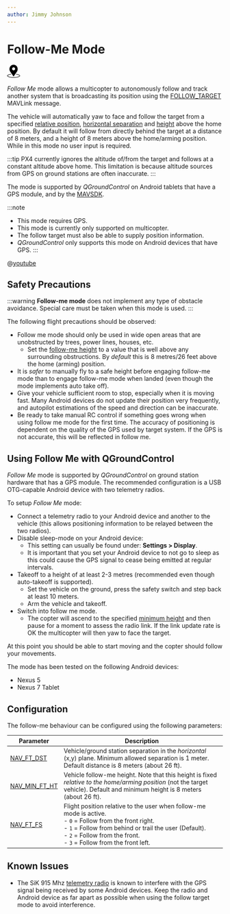 ```yaml
---
author: Jimmy Johnson
---
```


# Follow-Me Mode

[<img src="../../assets/site/position_fixed.svg" title="Position fix required (e.g. GPS)" width="30px" />](../getting_started/flight_modes.md#key_position_fixed)

*Follow Me* mode allows a multicopter to autonomously follow and track another system that is broadcasting its position using the [FOLLOW_TARGET](https://mavlink.io/en/messages/common.html#FOLLOW_TARGET) MAVLink message.

The vehicle will automatically yaw to face and follow the target from a specified [relative position](#NAV_FT_FS), [horizontal separation](#NAV_FT_DST) and [height](#NAV_MIN_FT_HT) above the home position.
By default it will follow from directly behind the target at a distance of 8 meters, and a height of 8 meters above the home/arming position.
While in this mode no user input is required.

:::tip
PX4 currently ignores the altitude of/from the target and follows at a constant altitude above home.
This limitation is because altitude sources from GPS on ground stations are often inaccurate.
:::

The mode is supported by *QGroundControl* on Android tablets that have a GPS module, and by the [MAVSDK](https://mavsdk.mavlink.io/main/en/cpp/api_reference/classmavsdk_1_1_follow_me.html).

:::note
* This mode requires GPS.
* This mode is currently only supported on multicopter.
* The follow target must also be able to supply position information.
* *QGroundControl* only supports this mode on Android devices that have GPS.
:::

@[youtube](https://youtu.be/RxDL4CtkzAQ)

## Safety Precautions

:::warning
**Follow-me mode** does not implement any type of obstacle avoidance.
Special care must be taken when this mode is used.
:::

The following flight precautions should be observed:
- Follow me mode should only be used in wide open areas that are unobstructed by trees, power lines, houses, etc.
  - Set the [follow-me height](#NAV_MIN_FT_HT) to a value that is well above any surrounding obstructions.
    By *default* this is 8 metres/26 feet above the home (arming) position.
- It is *safer* to manually fly to a safe height before engaging follow-me mode than to engage follow-me mode when landed (even though the mode implements auto take off).
- Give your vehicle sufficient room to stop, especially when it is moving fast.
  Many Android devices do not update their position very frequently, and autopilot estimations of the speed and direction can be inaccurate.
- Be ready to take manual RC control if something goes wrong when using follow me mode for the first time.
  The accuracy of positioning is dependent on the quality of the GPS used by target system.
  If the GPS is not accurate, this will be reflected in follow me.

## Using Follow Me with QGroundControl

*Follow Me* mode is supported by *QGroundControl* on ground station hardware that has a GPS module.
The recommended configuration is a USB OTG-capable Android device with two telemetry radios.

To setup *Follow Me* mode:
- Connect a telemetry radio to your Android device and another to the vehicle (this allows positioning information to be relayed between the two radios).
- Disable sleep-mode on your Android device:
  - This setting can usually be found under: **Settings \> Display**.
  - It is important that you set your Android device to not go to sleep as this could cause the GPS signal to cease being emitted at regular intervals.
- Takeoff to a height of at least 2-3 metres (recommended even though auto-takeoff is supported).
  - Set the vehicle on the ground, press the safety switch and step back at least 10 meters.
  - Arm the vehicle and takeoff.
- Switch into follow me mode.
  - The copter will ascend to the specified [minimum height](#NAV_MIN_FT_HT) and then pause for a moment to assess the radio link.
    If the link update rate is OK the multicopter will then yaw to face the target.

At this point you should be able to start moving and the copter should follow your movements.

The mode has been tested on the following Android devices:
- Nexus 5
- Nexus 7 Tablet


## Configuration

The follow-me behaviour can be configured using the following parameters:

Parameter | Description
--- | ---
<span id="NAV_FT_DST"></span>[NAV_FT_DST](../advanced_config/parameter_reference.md#NAV_FT_DST) | Vehicle/ground station separation in the *horizontal* (x,y) plane. Minimum allowed separation is 1 meter. Default distance is 8 meters (about 26 ft).
<span id="NAV_MIN_FT_HT"></span>[NAV_MIN_FT_HT](../advanced_config/parameter_reference.md#NAV_MIN_FT_HT) | Vehicle follow-me height. Note that this height is fixed *relative to the home/arming position* (not the target vehicle). Default and minimum height is 8 meters (about 26 ft).
<span id="NAV_FT_FS"></span>[NAV_FT_FS](../advanced_config/parameter_reference.md#NAV_FT_FS) | Flight position relative to the user when follow-me mode is active.<br>- `0` = Follow from the front right.<br>- `1` = Follow from behind or trail the user (Default).<br>- `2` = Follow from the front.<br>- `3` = Follow from the front left.


## Known Issues

- The SiK 915 Mhz [telemetry radio](../telemetry/sik_radio.md) is known to interfere with the GPS signal being received by some Android devices.
  Keep the radio and Android device as far apart as possible when using the follow target mode to avoid interference.

